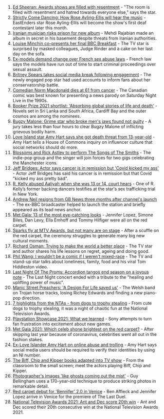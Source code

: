 1. [Ed Sheeran: Awards shows are filled with resentment](https://www.bbc.co.uk/news/entertainment-arts-58569700?at_medium=RSS&at_campaign=KARANGA) - "The room is filled with resentment and hatred towards everyone else," says the star.
2. [Strictly Come Dancing: How Rose Ayling-Ellis will hear the music](https://www.bbc.co.uk/news/entertainment-arts-57867412?at_medium=RSS&at_campaign=KARANGA) - EastEnders star Rose Ayling-Ellis will become the show's first deaf contestant later this month.
3. [Iranian musician risks prison for new album](https://www.bbc.co.uk/news/entertainment-arts-58557984?at_medium=RSS&at_campaign=KARANGA) - Mehdi Rajabian made an album in secret in his basement despite threats from Iranian authorities.
4. [Louise Minchin co-presents her final BBC Breakfast](https://www.bbc.co.uk/news/entertainment-arts-58569518?at_medium=RSS&at_campaign=KARANGA) - The TV star is surprised by masked colleagues, Judge Rinder and a cake on her last day on the sofa.
5. [Ex-models demand change over French sex abuse laws](https://www.bbc.co.uk/news/entertainment-arts-58562149?at_medium=RSS&at_campaign=KARANGA) - French law says the models have run out of time to start criminal proceedings over sexual assault.
6. [Britney Spears takes social media break following engagement](https://www.bbc.co.uk/news/world-us-canada-58568256?at_medium=RSS&at_campaign=KARANGA) - The newly engaged pop star had used accounts to inform fans about her conservatorship battle.
7. [Comedian Norm Macdonald dies at 61 from cancer](https://www.bbc.co.uk/news/world-us-canada-58565272?at_medium=RSS&at_campaign=KARANGA) - The Canadian comic was best known for presenting a news parody on Saturday Night Live in the 1990s.
8. [Booker Prize 2021 shortlist: 'Absorbing global stories of life and death'](https://www.bbc.co.uk/news/entertainment-arts-58558396?at_medium=RSS&at_campaign=KARANGA) - Novels set in Sri Lanka and South Africa, Cardiff Bay and the outer cosmos are among the nominees.
9. [Bugzy Malone: Grime star who broke men's jaws found not guilty](https://www.bbc.co.uk/news/uk-england-manchester-58562875?at_medium=RSS&at_campaign=KARANGA) - A jury takes less than four hours to clear Bugzy Malone of inflicting grievous bodily harm.
10. [Love Island star Amy Hart says she got death threat from 13-year-old](https://www.bbc.co.uk/news/entertainment-arts-58558394?at_medium=RSS&at_campaign=KARANGA) - Amy Hart tells a House of Commons inquiry on influencer culture that social networks should do more.
11. [Blossoms and Rick Astley to perform The Songs of The Smiths](https://www.bbc.co.uk/news/entertainment-arts-58557011?at_medium=RSS&at_campaign=KARANGA) - The indie-pop group and the singer will join forces for two gigs celebrating the Manchester icons.
12. [Jeff Bridges: Actor says cancer is in remission but 'Covid kicked my ass'](https://www.bbc.co.uk/news/entertainment-arts-58557012?at_medium=RSS&at_campaign=KARANGA) - Actor Jeff Bridges has said his cancer is in remission but that Covid "kicked my ass pretty bad".
13. [R. Kelly abused Aaliyah when she was 13 or 14, court hears](https://www.bbc.co.uk/news/entertainment-arts-58556274?at_medium=RSS&at_campaign=KARANGA) - One of R. Kelly’s former backing dancers testifies at the star's sex trafficking trial in New York.
14. [Andrew Neil resigns from GB News three months after channel's launch](https://www.bbc.co.uk/news/entertainment-arts-58464664?at_medium=RSS&at_campaign=KARANGA) - The ex-BBC broadcaster helped to launch the station and briefly appeared as its lead news anchor.
15. [Met Gala: 13 of the most eye-catching looks](https://www.bbc.co.uk/news/entertainment-arts-58537575?at_medium=RSS&at_campaign=KARANGA) - Jennifer Lopez, Simone Biles, Dan Levy, Ella Emhoff and Tommy Hilfiger were all on the red carpet.
16. [Sparks fly at MTV Awards, but not many are on stage](https://www.bbc.co.uk/news/entertainment-arts-58543114?at_medium=RSS&at_campaign=KARANGA) - After a scuffle on the red carpet, the ceremony struggles to generate many big new cultural moments.
17. [Richard Osman: Trying to make the world a better place](https://www.bbc.co.uk/news/entertainment-arts-58427561?at_medium=RSS&at_campaign=KARANGA) - The TV star and author shares his life lessons on regret, ageing and doing good.
18. [Phil Wang: I wouldn’t be a comic if I weren't mixed-race](https://www.bbc.co.uk/news/entertainment-arts-58465277?at_medium=RSS&at_campaign=KARANGA) - The TV and stand-up star talks about loneliness, family, food and his viral Tom Hiddleston video.
19. [Last Night Of The Proms: Accordion tangos end season on a joyous note](https://www.bbc.co.uk/news/entertainment-arts-58533541?at_medium=RSS&at_campaign=KARANGA) - The Last Night concert ended with a tribute to the "healing and uplifting power of music".
20. [Manic Street Preachers: 'A Design For Life saved us'](https://www.bbc.co.uk/news/entertainment-arts-58460903?at_medium=RSS&at_campaign=KARANGA) - The Welsh band on Trojan horse tracks, losing Richey Edwards and finding a new piano-pop direction.
21. [7 highlights from the NTAs - from dogs to trophy stealing](https://www.bbc.co.uk/news/entertainment-arts-58509116?at_medium=RSS&at_campaign=KARANGA) - From cute dogs to trophy stealing, it was a night of chaotic fun at the National Television Awards.
22. [Playstation Showcase 2021: What we learned](https://www.bbc.co.uk/news/newsbeat-58513874?at_medium=RSS&at_campaign=KARANGA) - Sony attempts to turn fan frustration into excitement about new games.
23. [Met Gala 2021: Which celeb shone brightest on the red carpet?](https://www.bbc.co.uk/news/entertainment-arts-58555511?at_medium=RSS&at_campaign=KARANGA) - After skipping last year because of coronavirus, celebrities went all out in the fashion stakes.
24. [Ex-Love Islander Amy Hart on online abuse and trolling](https://www.bbc.co.uk/news/uk-politics-58559164?at_medium=RSS&at_campaign=KARANGA) - Amy Hart says social media users should be required to verify their identities by using an NI number.
25. [The Biff, Chip and Kipper books adapted into TV show](https://www.bbc.co.uk/news/entertainment-arts-58506089?at_medium=RSS&at_campaign=KARANGA) - From the classroom to the small screen; meet the actors playing Biff, Chip and Kipper.
26. [Photographer's images 'like ghosts coming out the mist'](https://www.bbc.co.uk/news/uk-england-bristol-58505275?at_medium=RSS&at_campaign=KARANGA) - Guy Bellingham uses a 170-year-old technique to produce striking photos in remarkable detail.
27. [Red carpet debut for 'Bennifer' 2.0 in Venice](https://www.bbc.co.uk/news/entertainment-arts-58527312?at_medium=RSS&at_campaign=KARANGA) - Ben Affleck and Jennifer Lopez arrive in Venice for the premiere of The Last Duel.
28. [National Television Awards 2021: Ant and Dec score 20th win](https://www.bbc.co.uk/news/entertainment-arts-58510892?at_medium=RSS&at_campaign=KARANGA) - Ant and Dec scored their 20th consecutive win at the National Television Awards 2021.
